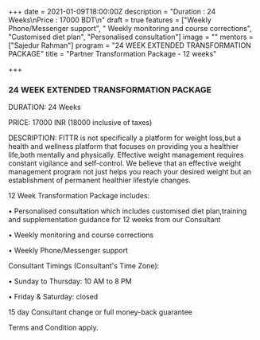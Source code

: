 +++
date = 2021-01-09T18:00:00Z
description = "Duration : 24 Weeks\nPrice : 17000 BDT\n"
draft = true
features = ["Weekly Phone/Messenger support", " Weekly monitoring and course corrections", "Customised diet plan", "Personalised consultation"]
image = ""
mentors = ["Sajedur Rahman"]
program = "24 WEEK EXTENDED TRANSFORMATION PACKAGE"
title = "Partner Transformation Package - 12 weeks"

+++
### 24 WEEK EXTENDED TRANSFORMATION PACKAGE

DURATION: 24 Weeks

PRICE: 17000 INR (18000 inclusive of taxes)

DESCRIPTION: FITTR is not specifically a platform for weight loss,but a health and wellness platform that focuses on providing you a healthier life,both mentally and physically. Effective weight management requires constant vigilance and self-control. We believe that an effective weight management program not just helps you reach your desired weight but an establishment of permanent healthier lifestyle changes.

12 Week Transformation Package includes:

• Personalised consultation which includes customised diet plan,training and supplementation guidance for 12 weeks from our Consultant

• Weekly monitoring and course corrections

• Weekly Phone/Messenger support

Consultant Timings (Consultant's Time Zone):

• Sunday to Thursday: 10 AM to 8 PM

• Friday & Saturday: closed

15 day Consultant change or full money-back guarantee

Terms and Condition apply.